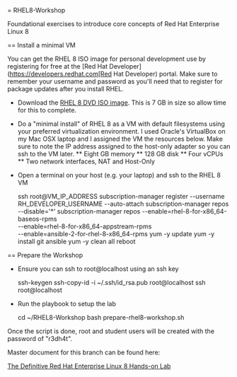 = RHEL8-Workshop

Foundational exercises to introduce core concepts of Red Hat Enterprise Linux 8

== Install a minimal VM

You can get the RHEL 8 ISO image for personal development use by registering for free at the [Red Hat Developer](https://developers.redhat.com[Red Hat Developer) portal.  Make sure to remember your username and password as you'll need that to register for package updates after you install RHEL.

* Download the [RHEL 8 DVD ISO image](https://developers.redhat.com/products/rhel/download).  This is 7 GB in size so allow time for this to complete.
* Do a "minimal install" of RHEL 8 as a VM with default filesystems using your preferred virtualization environment.  I used Oracle's VirtualBox on my Mac OSX laptop and I assigned the VM the resources below.  Make sure to note the IP address assigned to the host-only adapter so you can ssh to the VM later.
** Eight GB memory
** 128 GB disk
** Four vCPUs
** Two network interfaces, NAT and Host-Only
* Open a terminal on your host (e.g. your laptop) and ssh to the RHEL 8 VM

    ssh root@VM_IP_ADDRESS
    subscription-manager register --username RH_DEVELOPER_USERNAME --auto-attach
    subscription-manager repos --disable='*'
    subscription-manager repos --enable=rhel-8-for-x86_64-baseos-rpms \
        --enable=rhel-8-for-x86_64-appstream-rpms \
        --enable=ansible-2-for-rhel-8-x86_64-rpms
    yum -y update
    yum -y install git ansible
    yum -y clean all
    reboot

== Prepare the Workshop

* Ensure you can ssh to root@localhost using an ssh key

    ssh-keygen 
    ssh-copy-id -i ~/.ssh/id_rsa.pub root@localhost
    ssh root@localhost

* Run the playbook to setup the lab

    cd ~/RHEL8-Workshop
    bash prepare-rhel8-workshop.sh 

Once the script is done, root and student users will be created with the password of "r3dh4t".

Master document for this branch can be found here:

[The Definitive Red Hat Enterprise Linux 8 Hands-on Lab](documentation/RHEL8-Workshop.adoc)


